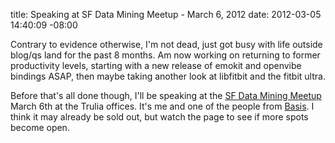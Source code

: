 title: Speaking at SF Data Mining Meetup - March 6, 2012
date: 2012-03-05 14:40:09 -08:00

Contrary to evidence otherwise, I'm not dead, just got busy with life
outside blog/qs land for the past 8 months. Am now working on
returning to former productivity levels, starting with a new release
of emokit and openvibe bindings ASAP, then maybe taking another look
at libfitbit and the fitbit ultra.

Before that's all done though, I'll be speaking at the
[SF Data Mining Meetup][1] March 6th at the Trulia offices. It's me
and one of the people from [Basis][2]. I think it may already be sold
out, but watch the page to see if more spots become open.

[1]: http://www.meetup.com/Data-Mining/events/50787192/
[2]: http://www.mybasis.com
